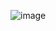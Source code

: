 ![image](https://user-images.githubusercontent.com/65951872/169578048-7eb309ba-9b32-4b29-b6e8-1fd0b8c0a994.png)
